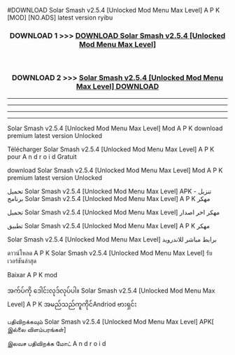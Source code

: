#DOWNLOAD Solar Smash  v2.5.4 [Unlocked Mod Menu Max Level] A P K [MOD] [NO.ADS] latest version ryibu



<div align="center">

<h3>DOWNLOAD 1 >>> <a href="https://teeasianyam.web.app?sq=Solar Smash  v2.5.4 [Unlocked Mod Menu Max Level]">DOWNLOAD Solar Smash  v2.5.4 [Unlocked Mod Menu Max Level] </a></h3><br>

<h3>DOWNLOAD 2 >>> <a href="https://teeasianyam.web.app?sq=Solar Smash  v2.5.4 [Unlocked Mod Menu Max Level] ">Solar Smash  v2.5.4 [Unlocked Mod Menu Max Level]  DOWNLOAD </a></h3>

</div>


----------------------------------------------------------

----------------------------------------------------------

----------------------------------------------------------

----------------------------------------------------------


Solar Smash  v2.5.4 [Unlocked Mod Menu Max Level]  Mod A P K download premium latest version Unlocked

Télécharger Solar Smash  v2.5.4 [Unlocked Mod Menu Max Level]  A P K pour A n d r o i d Gratuit

download Solar Smash  v2.5.4 [Unlocked Mod Menu Max Level]  Mod A P K premium latest version Unlocked

تحميل Solar Smash  v2.5.4 [Unlocked Mod Menu Max Level]  APK - تنزيل برنامج Solar Smash  v2.5.4 [Unlocked Mod Menu Max Level]  A P K مهكر

تحميل Solar Smash  v2.5.4 [Unlocked Mod Menu Max Level]  مهكر اخر اصدار

تطبيق Solar Smash  v2.5.4 [Unlocked Mod Menu Max Level]  A P K مهكر

Solar Smash  v2.5.4 [Unlocked Mod Menu Max Level]  برابط مباشر للاندرويد

ดาวน์โหลด A P K Solar Smash  v2.5.4 [Unlocked Mod Menu Max Level]  รับเวอร์ชันล่าสุด

Baixar A P K mod

အက်ပ်ကို ဒေါင်းလုဒ်လုပ်ပါ။ Solar Smash  v2.5.4 [Unlocked Mod Menu Max Level]  A P K အမည်သည်ကူကိုင်Andriod ဗားရှင်း

பதிவிறக்கவும் Solar Smash  v2.5.4 [Unlocked Mod Menu Max Level]  APK[ இல்லை விளம்பரங்கள்] 
 
இலவச பதிவிறக்க மோட் A n d r o i d



